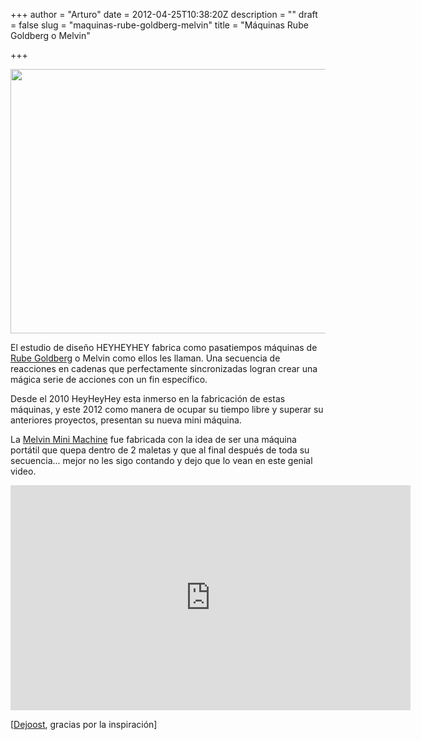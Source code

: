 +++
author = "Arturo"
date = 2012-04-25T10:38:20Z
description = ""
draft = false
slug = "maquinas-rube-goldberg-melvin"
title = "Máquinas Rube Goldberg o Melvin"

+++

<img class="size-full wp-image-619" title="melvin" src="http://geeksan.com/wp-content/uploads/2012/04/melvin.jpg" alt="" width="640" height="423" />

El estudio de diseño HEYHEYHEY fabrica como pasatiempos máquinas de <a href="http://es.wikipedia.org/wiki/Rube_Goldberg">Rube Goldberg</a> o Melvin como ellos les llaman. Una secuencia de reacciones en cadenas que perfectamente sincronizadas logran crear una mágica serie de acciones con un fin específico.

Desde el 2010 HeyHeyHey esta inmerso en la fabricación de estas máquinas, y este 2012 como manera de ocupar su tiempo libre y superar su anteriores proyectos, presentan su nueva mini máquina.

La <a href="http://mini.melvinthemachine.com/">Melvin Mini Machine</a> fue fabricada con la idea de ser una máquina portátil que quepa dentro de 2 maletas y que al final después de toda su secuencia... mejor no les sigo contando y dejo que lo vean en este genial video.

<iframe src="http://player.vimeo.com/video/40539993?title=0&amp;byline=0&amp;portrait=0&amp;color=ffffff" frameborder="0" width="640" height="360"></iframe>

[<a href="http://www.dejoost.nl/melvin-the-mini-machine/">Dejoost</a>, gracias por la inspiración]
